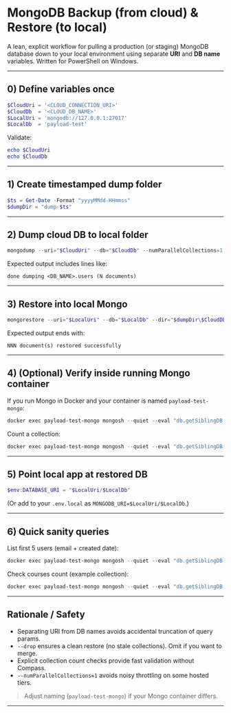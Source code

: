 # MongoDB Backup (from cloud) & Restore (to local)

A lean, explicit workflow for pulling a production (or staging) MongoDB database down to your local environment using separate **URI** and **DB name** variables. Written for PowerShell on Windows.

---

## 0) Define variables once

```powershell
$CloudUri = '<CLOUD_CONNECTION_URI>'
$CloudDb  = '<CLOUD_DB_NAME>'
$LocalUri = 'mongodb://127.0.0.1:27017'
$LocalDb  = 'payload-test'
```

Validate:

```powershell
echo $CloudUri
echo $CloudDb
```

---

## 1) Create timestamped dump folder

```powershell
$ts = Get-Date -Format "yyyyMMdd-HHmmss"
$dumpDir = "dump-$ts"
```

---

## 2) Dump cloud DB to local folder

```powershell
mongodump --uri="$CloudUri" --db="$CloudDb" --numParallelCollections=1 --out="$dumpDir"
```

Expected output includes lines like:

```
done dumping <DB_NAME>.users (N documents)
```

---

## 3) Restore into local Mongo

```powershell
mongorestore --uri="$LocalUri" --db="$LocalDb" --dir="$dumpDir\$CloudDb" --drop
```

Expected output ends with:

```
NNN document(s) restored successfully
```

---

## 4) (Optional) Verify inside running Mongo container

If you run Mongo in Docker and your container is named `payload-test-mongo`:

```powershell
docker exec payload-test-mongo mongosh --quiet --eval "db.getSiblingDB('$LocalDb').getCollectionNames()"
```

Count a collection:

```powershell
docker exec payload-test-mongo mongosh --quiet --eval "db.getSiblingDB('$LocalDb').users.countDocuments()"
```

---

## 5) Point local app at restored DB

```powershell
$env:DATABASE_URI = "$LocalUri/$LocalDb"
```

(Or add to your `.env.local` as `MONGODB_URI=$LocalUri/$LocalDb`.)

---

## 6) Quick sanity queries

List first 5 users (email + created date):

```powershell
docker exec payload-test-mongo mongosh --quiet --eval "db.getSiblingDB('$LocalDb').users.find({}, {email:1, createdAt:1}).limit(5).toArray()"
```

Check courses count (example collection):

```powershell
docker exec payload-test-mongo mongosh --quiet --eval "db.getSiblingDB('$LocalDb').courses.countDocuments()"
```

---

## Rationale / Safety

- Separating URI from DB names avoids accidental truncation of query params.
- `--drop` ensures a clean restore (no stale collections). Omit if you want to merge.
- Explicit collection count checks provide fast validation without Compass.
- `--numParallelCollections=1` avoids noisy throttling on some hosted tiers.

> Adjust naming (`payload-test-mongo`) if your Mongo container differs.

---
